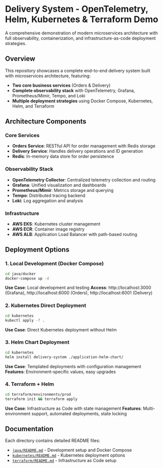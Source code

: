# Delivery System -  OpenTelemetry, Helm, Kubernetes & Terraform Demo

A comprehensive demonstration of modern microservices architecture with full observability, containerization, and infrastructure-as-code deployment strategies.

##  Overview

This repository showcases a complete end-to-end delivery system built with microservices architecture, featuring:

- **Two core business services** (Orders & Delivery)
- **Complete observability stack** with OpenTelemetry, Grafana, Prometheus/Mimir, Tempo, and Loki
- **Multiple deployment strategies** using Docker Compose, Kubernetes, Helm, and Terraform

## Architecture Components

### Core Services
- **Orders Service**: RESTful API for order management with Redis storage
- **Delivery Service**: Handles delivery operations and ID generation
- **Redis**: In-memory data store for order persistence

### Observability Stack
- **OpenTelemetry Collector**: Centralized telemetry collection and routing
- **Grafana**: Unified visualization and dashboards
- **Prometheus/Mimir**: Metrics storage and querying
- **Tempo**: Distributed tracing backend
- **Loki**: Log aggregation and analysis

### Infrastructure
- **AWS EKS**: Kubernetes cluster management
- **AWS ECR**: Container image registry
- **AWS ALB**: Application Load Balancer with path-based routing

## Deployment Options

### 1. Local Development (Docker Compose)
```bash
cd java/docker
docker-compose up -d
```
**Use Case**: Local development and testing
**Access**: http://localhost:3000 (Grafana), http://localhost:6000 (Orders), http://localhost:6001 (Delivery)

### 2. Kubernetes Direct Deployment
```bash
cd kubernetes
kubectl apply -f .
```
**Use Case**: Direct Kubernetes deployment without Helm

### 3. Helm Chart Deployment
```bash
cd kubernetes
helm install delivery-system ./application-helm-chart/
```
**Use Case**: Templated deployments with configuration management
**Features**: Environment-specific values, easy upgrades

### 4. Terraform + Helm
```bash
cd terraform/environments/prod
terraform init && terraform apply
```
**Use Case**: Infrastructure as Code with state management
**Features**: Multi-environment support, automated deployments, state locking

## Documentation

Each directory contains detailed README files:
- [`java/README.md`](java/README.md) - Development setup and Docker Compose
- [`kubernetes/README.md`](kubernetes/README.md) - Kubernetes deployment options
- [`terraform/README.md`](terraform/README.md) - Infrastructure as Code setup
